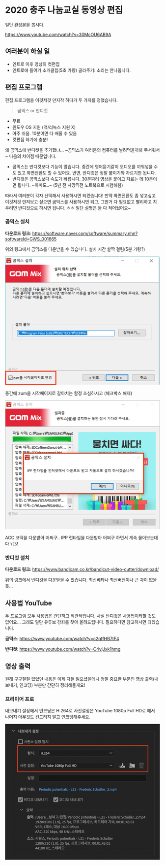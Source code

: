 # 2020 충주 나눔교실 동영상 편집

일단 완성본을 봅시다.

<https://www.youtube.com/watch?v=30McOU6AB9A>

## 여러분이 하실 일

* 인트로 이후 영상의 컷편집
* 인트로에 들어가 소개클립(5초 가량) 골라주기: 소리는 안나옵니다.

## 편집 프로그램

편집 프로그램을 이것저것 만지작 하다가 두 가지를 정했습니다.

> 곰믹스 or 반디컷

* 무료
* 윈도우 OS 지원 (맥/리눅스 지원 X)
* 아주 쉬움. 10분이면 다 배울 수 있음
* 컷편집 하기에 충분!

왜 곰믹스에 반디컷을 추가했냐... ~곰믹스가 여러분의 컴퓨터를 날려먹을까봐 무서워서~ 다음의 차이점 때문입니다.

* 곰믹스는 반디컷보다 기능이 많습니다. 중간에 영어듣기같이 오디오를 끼워넣을 수도 있고 화면전환도 할 수 있어요. 반면, 반디컷은 정말 붙이기와 자르기만 됩니다.
* 반디컷은 곰믹스보다 속도가 빠릅니다. 30분짜리 영상을 붙이고 자르는 데 10분이면 됩니다. ~아마도..~ (5년 전 사망직전 노트북으로 시험해봄)

따라서 여러분이 각자 선택해서 사용하시면 되겠습니다! 만약 화면전환도 좀 넣고싶고 이것저것 만져보고 싶으면 곰믹스를 사용하시면 되고, 그딴거 다 필요없고 빨리하고 치우려면 반디컷으로 하시면 됩니다. ㅎㅎ 일단 설명은 둘 다 적어뒀어요~

### 곰믹스 설치

**다운로드 링크**: <https://software.naver.com/software/summary.nhn?softwareId=GWS_001665>

위의 링크에서 곰믹스를 다운받을 수 있습니다. 설치 시간 살짝 걸림(5분 가량?)

![](Figures/Gommix_Install_1.png)

중간에 zum을 시작페이지로 갈아치는 함정 조심하시고 (체크박스 해제)

![](Figures/Gommix_Install_2.png)

ACC 코덱을 다운받아 어쩌구.. IPP 런타임을 다운받아 어쩌구 하면서 계속 물어보는데 다 `YES`!

### 반디컷 설치

**다운로드 링크**: <https://www.bandicam.co.kr/bandicut-video-cutter/download/>

위의 링크에서 반디컷을 다운받을 수 있습니다. 최신베타나 최신버전이나 큰 차이 없을듯...

## 사용법 YouTube

두 프로그램 모두 사용법은 간단하고 직관적입니다. 사실 반디컷은 사용법이라할 것도 없어요... 그래도 일단 유튜브 강좌를 찾아 올려드립니다. 필요하다면 참고하시면 되겠습니다.

**곰믹스**: <https://www.youtube.com/watch?v=c2qffHB7tF4>

**반디컷**: <https://www.youtube.com/watch?v=C4yjJxk1hmg>

## 영상 출력

원래 구구절절 있었던 내용은 이제 다들 읽으셨을테니 정말 중요한 부분인 영상 출력(내보내기, 인코딩) 부분만 간단히 정리해둘게요!

### 프리미어 프로

내보내기 설정에서 인코딩은 H.264로 사전설정은 YouTube 1080p Full HD로 해서 나머지 아무것도 건드리지 말고 인코딩해주세요.

![](Figures/PrPro_Out.png)